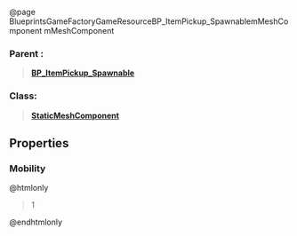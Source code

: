 @page BlueprintsGameFactoryGameResourceBP_ItemPickup_SpawnablemMeshComponent mMeshComponent
### Parent :
<b><a href="_blueprints_game_factory_game_resource_b_p__item_pickup__spawnable.html"><blockquote>BP_ItemPickup_Spawnable</blockquote></a></b>
### Class:
<b><a href="_class_script_static_mesh_component.html"><blockquote>StaticMeshComponent</blockquote></a></b>
## Properties
### Mobility
@htmlonly
<blockquote>1</blockquote>
@endhtmlonly


